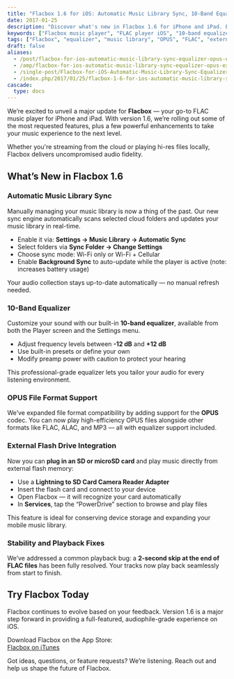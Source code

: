 ```yaml
---
title: "Flacbox 1.6 for iOS: Automatic Music Library Sync, 10-Band Equalizer, and OPUS Support"
date: 2017-01-25
description: "Discover what's new in Flacbox 1.6 for iPhone and iPad. Explore automatic sync, OPUS file format support, external flash playback, and a powerful 10-band equalizer."
keywords: ["Flacbox music player", "FLAC player iOS", "10-band equalizer", "automatic sync", "external flash drive", "OPUS audio iPhone", "FLAC streaming", "hi-res music app"]
tags: ["Flacbox", "equalizer", "music library", "OPUS", "FLAC", "external storage", "sync", "audio player", "iOS apps"]
draft: false
aliases:
  - /post/flacbox-for-ios-automatic-music-library-sync-equalizer-opus-external-flash/
  - /amp/flacbox-for-ios-automatic-music-library-sync-equalizer-opus-external-flash/
  - /single-post/Flacbox-for-iOS-Automatic-Music-Library-Sync-Equalizer-OPUS-External-Flash/
  - /index.php/2017/01/25/flacbox-1-6-for-ios-automatic-music-library-sync-10-band-equalizer-opus-file-format-external-flash-support/
cascade:
  type: docs
---
```


We’re excited to unveil a major update for **Flacbox** — your go-to FLAC music player for iPhone and iPad. With version 1.6, we’re rolling out some of the most requested features, plus a few powerful enhancements to take your music experience to the next level.

Whether you're streaming from the cloud or playing hi-res files locally, Flacbox delivers uncompromised audio fidelity.

## What’s New in Flacbox 1.6

### Automatic Music Library Sync

Manually managing your music library is now a thing of the past. Our new sync engine automatically scans selected cloud folders and updates your music library in real-time.

- Enable it via: **Settings → Music Library → Automatic Sync**
- Select folders via **Sync Folder → Change Settings**
- Choose sync mode: Wi-Fi only or Wi-Fi + Cellular
- Enable **Background Sync** to auto-update while the player is active (note: increases battery usage)

Your audio collection stays up-to-date automatically — no manual refresh needed.

### 10-Band Equalizer

Customize your sound with our built-in **10-band equalizer**, available from both the Player screen and the Settings menu.

- Adjust frequency levels between **-12 dB** and **+12 dB**
- Use built-in presets or define your own
- Modify preamp power with caution to protect your hearing

This professional-grade equalizer lets you tailor your audio for every listening environment.

### OPUS File Format Support

We’ve expanded file format compatibility by adding support for the **OPUS** codec. You can now play high-efficiency OPUS files alongside other formats like FLAC, ALAC, and MP3 — all with equalizer support included.

### External Flash Drive Integration

Now you can **plug in an SD or microSD card** and play music directly from external flash memory:

- Use a **Lightning to SD Card Camera Reader Adapter**
- Insert the flash card and connect to your device
- Open Flacbox — it will recognize your card automatically
- In **Services**, tap the “PowerDrive” section to browse and play files

This feature is ideal for conserving device storage and expanding your mobile music library.

### Stability and Playback Fixes

We’ve addressed a common playback bug: a **2-second skip at the end of FLAC files** has been fully resolved. Your tracks now play back seamlessly from start to finish.

## Try Flacbox Today

Flacbox continues to evolve based on your feedback. Version 1.6 is a major step forward in providing a full-featured, audiophile-grade experience on iOS.

Download Flacbox on the App Store:  
[Flacbox on iTunes](https://itunes.apple.com/us/app/flacbox-flac-player-music/id1097564256?mt=8)

Got ideas, questions, or feature requests? We’re listening. Reach out and help us shape the future of Flacbox.